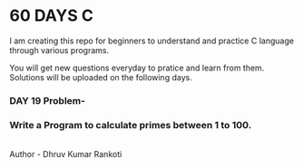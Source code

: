 # 60 DAYS C
I am creating this repo for beginners to understand and practice C language through various programs.

You will get new questions everyday to pratice and learn from them.
Solutions will be uploaded on the following days.

<h3>DAY 19 Problem-</h3>
<h3>Write a Program to calculate primes between 1 to 100.</h3>

<br>
Author - Dhruv Kumar Rankoti